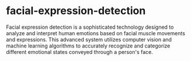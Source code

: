 # facial-expression-detection
Facial expression detection is a sophisticated technology designed to analyze and interpret human emotions based on facial muscle movements and expressions. This advanced system utilizes computer vision and machine learning algorithms to accurately recognize and categorize different emotional states conveyed through a person's face.

